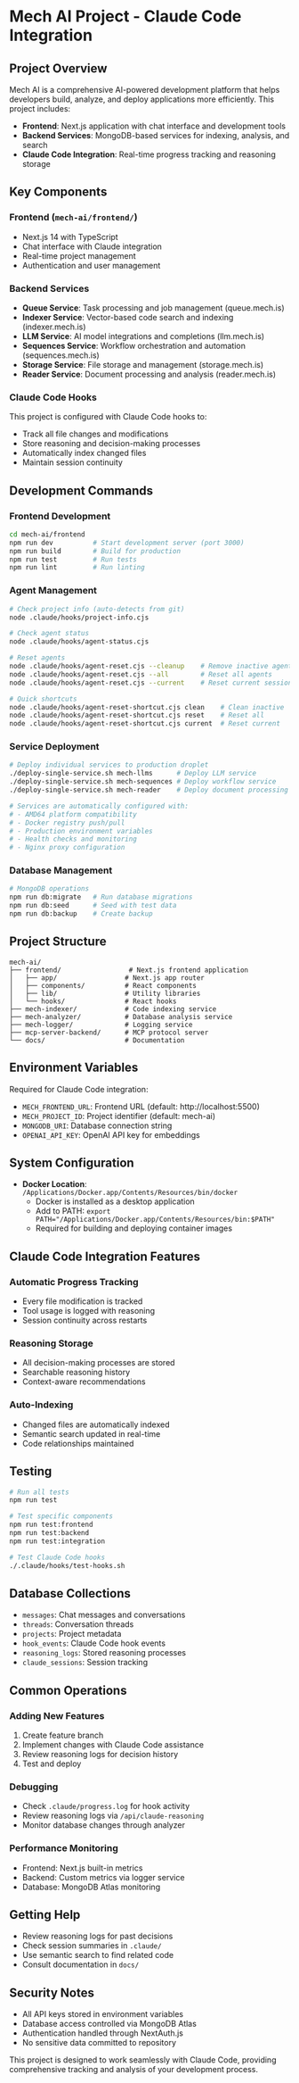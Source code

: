 # Mech AI Project - Claude Code Integration

## Project Overview
Mech AI is a comprehensive AI-powered development platform that helps developers build, analyze, and deploy applications more efficiently. This project includes:

- **Frontend**: Next.js application with chat interface and development tools
- **Backend Services**: MongoDB-based services for indexing, analysis, and search
- **Claude Code Integration**: Real-time progress tracking and reasoning storage

## Key Components

### Frontend (`mech-ai/frontend/`)
- Next.js 14 with TypeScript
- Chat interface with Claude integration
- Real-time project management
- Authentication and user management

### Backend Services
- **Queue Service**: Task processing and job management (queue.mech.is)
- **Indexer Service**: Vector-based code search and indexing (indexer.mech.is)
- **LLM Service**: AI model integrations and completions (llm.mech.is)
- **Sequences Service**: Workflow orchestration and automation (sequences.mech.is)
- **Storage Service**: File storage and management (storage.mech.is)
- **Reader Service**: Document processing and analysis (reader.mech.is)

### Claude Code Hooks
This project is configured with Claude Code hooks to:
- Track all file changes and modifications
- Store reasoning and decision-making processes
- Automatically index changed files
- Maintain session continuity

## Development Commands

### Frontend Development
```bash
cd mech-ai/frontend
npm run dev          # Start development server (port 3000)
npm run build        # Build for production
npm run test         # Run tests
npm run lint         # Run linting
```

### Agent Management
```bash
# Check project info (auto-detects from git)
node .claude/hooks/project-info.cjs

# Check agent status
node .claude/hooks/agent-status.cjs

# Reset agents
node .claude/hooks/agent-reset.cjs --cleanup    # Remove inactive agents
node .claude/hooks/agent-reset.cjs --all        # Reset all agents
node .claude/hooks/agent-reset.cjs --current    # Reset current session

# Quick shortcuts
node .claude/hooks/agent-reset-shortcut.cjs clean    # Clean inactive
node .claude/hooks/agent-reset-shortcut.cjs reset    # Reset all
node .claude/hooks/agent-reset-shortcut.cjs current  # Reset current
```

### Service Deployment
```bash
# Deploy individual services to production droplet
./deploy-single-service.sh mech-llms      # Deploy LLM service
./deploy-single-service.sh mech-sequences # Deploy workflow service  
./deploy-single-service.sh mech-reader    # Deploy document processing

# Services are automatically configured with:
# - AMD64 platform compatibility
# - Docker registry push/pull
# - Production environment variables
# - Health checks and monitoring
# - Nginx proxy configuration
```

### Database Management
```bash
# MongoDB operations
npm run db:migrate   # Run database migrations
npm run db:seed      # Seed with test data
npm run db:backup    # Create backup
```

## Project Structure

```
mech-ai/
├── frontend/                 # Next.js frontend application
│   ├── app/                 # Next.js app router
│   ├── components/          # React components
│   ├── lib/                 # Utility libraries
│   └── hooks/               # React hooks
├── mech-indexer/            # Code indexing service
├── mech-analyzer/           # Database analysis service
├── mech-logger/             # Logging service
├── mcp-server-backend/      # MCP protocol server
└── docs/                    # Documentation
```

## Environment Variables
Required for Claude Code integration:
- `MECH_FRONTEND_URL`: Frontend URL (default: http://localhost:5500)
- `MECH_PROJECT_ID`: Project identifier (default: mech-ai)
- `MONGODB_URI`: Database connection string
- `OPENAI_API_KEY`: OpenAI API key for embeddings

## System Configuration
- **Docker Location**: `/Applications/Docker.app/Contents/Resources/bin/docker`
  - Docker is installed as a desktop application
  - Add to PATH: `export PATH="/Applications/Docker.app/Contents/Resources/bin:$PATH"`
  - Required for building and deploying container images

## Claude Code Integration Features

### Automatic Progress Tracking
- Every file modification is tracked
- Tool usage is logged with reasoning
- Session continuity across restarts

### Reasoning Storage
- All decision-making processes are stored
- Searchable reasoning history
- Context-aware recommendations

### Auto-Indexing
- Changed files are automatically indexed
- Semantic search updated in real-time
- Code relationships maintained

## Testing
```bash
# Run all tests
npm run test

# Test specific components
npm run test:frontend
npm run test:backend
npm run test:integration

# Test Claude Code hooks
./.claude/hooks/test-hooks.sh
```

## Database Collections
- `messages`: Chat messages and conversations
- `threads`: Conversation threads
- `projects`: Project metadata
- `hook_events`: Claude Code hook events
- `reasoning_logs`: Stored reasoning processes
- `claude_sessions`: Session tracking

## Common Operations

### Adding New Features
1. Create feature branch
2. Implement changes with Claude Code assistance
3. Review reasoning logs for decision history
4. Test and deploy

### Debugging
- Check `.claude/progress.log` for hook activity
- Review reasoning logs via `/api/claude-reasoning`
- Monitor database changes through analyzer

### Performance Monitoring
- Frontend: Next.js built-in metrics
- Backend: Custom metrics via logger service
- Database: MongoDB Atlas monitoring

## Getting Help
- Review reasoning logs for past decisions
- Check session summaries in `.claude/`
- Use semantic search to find related code
- Consult documentation in `docs/`

## Security Notes
- All API keys stored in environment variables
- Database access controlled via MongoDB Atlas
- Authentication handled through NextAuth.js
- No sensitive data committed to repository

This project is designed to work seamlessly with Claude Code, providing comprehensive tracking and analysis of your development process.